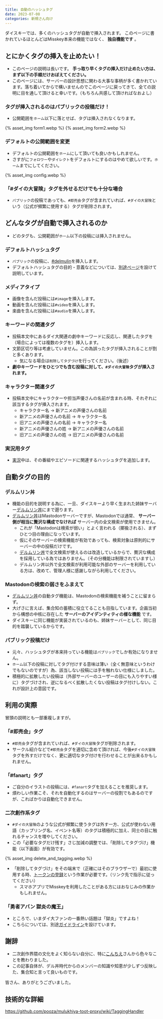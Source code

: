 ```yaml
---
title: 自動のハッシュタグ
date: 2023-07-08
categories: 新規さん向け
---
```


ダイスキーでは、多くのハッシュタグが自動で挿入されます。
このページに書かれているほとんどはMisskey本来の機能ではなく、 __独自機能です__ 。

## とにかくタグの挿入を止めたい！

- このページの説明は長いです。 __手っ取り早くタグの挿入だけ止めたい方は、まず以下の手順だけおぼえてください。__
- このページには、サーバーの設計思想に関わる大事な事柄が多く書かれています。落ち着いてからで構いませんのでこのページに戻ってきて、全ての説明に目を通して頂けると幸いです。（もちろん共感して頂ければなおよし）

### タグが挿入されるのはパブリックの投稿だけ！

- 公開範囲を`ホーム`以下に落とせば、タグは挿入されなくなります。

{% asset_img form1.webp %}
{% asset_img form2.webp %}

### デフォルトの公開範囲を変更

- デフォルトの公開範囲を`ホーム`にして頂いても良いかもしれません。
- さすがに`フォロワー`や`ダイレクト`をデフォルトにするのはやめて欲しいです。`ホーム`までにしてください。

{% asset_img config.webp %}

### 「\#ダイの大冒険」タグを外せるだけでも十分な場合

- `パブリック`の投稿であっても、`#即売会`タグが含まれていれば、`#ダイの大冒険`という（公式が頻繁に使用する）タグが削除されます。

## どんなタグが自動で挿入されるのか

- どのタグも、公開範囲が`ホーム`以下の投稿には挿入されません。

### デフォルトハッシュタグ

- `パブリック`の投稿に、[\#delmulin](/articles/delmulin)を挿入します。
- デフォルトハッシュタグの目的・意義などについては、[別途ページ](/articles/delmulin)を設けて説明しています。

### メディアタイプ

- 画像を含んだ投稿には`#image`を挿入します。
- 動画を含んだ投稿には`#video`を挿入します。
- 楽曲を含んだ投稿には`#audio`を挿入します。

### キーワードの関連タグ

- 投稿本文中にあるダイ大関連の劇中キーワードに反応し、関連したタグを（場合によっては複数のタグを）挿入します。
- 文節区切り等は考慮していません。この為誤ったタグが挿入されることが割と多くあります。
  - 気になる場合は`削除してタグづけ`を行ってください。（後述）
- __劇中キーワードをひとつでも含む投稿に対して、`#ダイの大冒険`タグが挿入されます。__

### キャラクター関連タグ

- 投稿本文中にキャラクターや担当声優さんの名前が含まれる時、それぞれに該当するタグが挿入されます。
  - キャラクター名 → 新アニメの声優さんの名前
  - 新アニメの声優さんの名前 → キャラクター名
  - 旧アニメの声優さんの名前 → キャラクター名
  - 新アニメの声優さんの姓 → 新アニメの声優さんの名前
  - 旧アニメの声優さんの姓 → 旧アニメの声優さんの名前

### 実況用タグ

- [実況](/articles/実況)中は、その番組やエピソードに関連するハッシュタグを追加します。

## 自動タグの目的

### デルムリン丼

- 機能の目的を説明する為に、一旦、ダイスキーより早く生まれた姉妹サーバー[デルムリン丼](https://mstdn.delmulin.com/)にまで遡ります。
- [デルムリン丼](https://mstdn.delmulin.com/)はMastodonサーバーですが、Mastodonでは通常、 __サーバー側が相当に贅沢な構成でなければ__ サーバー内の全文検索が使用できません。
  - これが「Mastodonは検索が弱い」とよく言われる（揶揄される）、まずひとつ目の理由になっています。
  - 仮にそのサーバーの検索機能が有効であっても、検索対象は原則的にサーバーの中の投稿だけです。
  - [デルムリン丼](https://mstdn.delmulin.com/)で全文検索が使えるのは改造しているからで、贅沢な構成を採用している為ではありません。（その分機能は制限されていますし）
  - デルムリン丼以外で全文検索が利用可能な外部のサーバーを利用している方は、改めて、管理人様に感謝しながら利用してください。

### Mastodonの検索の弱さをふまえて

- [デルムリン丼](https://mstdn.delmulin.com/)の自動タグ機能は、Mastodonの検索機能を補うことに留まらず。
- 大げさに言えば、集合知の蓄積に役立てることも目指しています。企画当初から構想の中核に存在した __サーバーのアイデンティティの様な機能__ です。
- ダイスキーに同じ機能が実装されているのも、姉妹サーバーとして、同じ目的を踏襲しているからです。

### パブリック投稿だけ

- 元々、ハッシュタグが本来持っている機能は`パブリック`でしか有効になりません。
- `ホーム`以下の投稿に対してタグ付けする意味は薄い（全く無意味というわけでもないのですが）為、該当しない投稿には手を触れない仕様にしました。
- 積極的に拡散したい投稿は（外部サーバーのユーザーの目にも入りやすい様に）タグづけされ、逆になるべく拡散したくない投稿はタグ付けしない。これが設計上の意図です。

## 利用の実際

冒頭の説明とも一部重複しますが。

### 「\#即売会」タグ

- `#即売会`タグが含まれていれば、`#ダイの大冒険`タグが削除されます。
- サークル紹介などで`#即売会`タグを適切に含めて頂ければ、今後`#ダイの大冒険`タグを外すだけでなく、更に適切なタグ付けを行わせることが出来るかもしれません。

### 「\#fanart」タグ

- ご自分のイラストの投稿には、`#fanart`タグを加えることを推奨します。
- 煩わしい作業こそ、それを自動化するのはサーバーの役割でもあるのですが、こればかりは自動化できません。

### 二次創作系タグ

- `#ダイの大冒険`のような公式が頻繁に使うタグは外す一方、公式が使わない用語（カップリング名、イベント名等）のタグは積極的に加え、同士の目に触れるチャンスを増やしてください。
- この「必要なタグだけ残す」さじ加減の調整では、「削除してタグづけ」機能（以下画面）が有効です。

{% asset_img delete_and_tagging.webp %}

- 「削除してタグづけ」をその端末で（正確にはそのブラウザーで）最初に使用する時、[トークンの登録](https://misskey.delmulin.com/mulukhiya/app/token)という作業が必要です。（リンク先で指示に従ってください）
  - スマホアプリでMisskeyを利用したことがある方にはおなじみの作業かもしれません。

### 「勇者アバン 獄炎の魔王」

- ところで、いまダイ大ファンの一番熱い話題は「獄炎」ですよね！
- こちらについては、別途[ガイドライン](/articles/獄炎の魔王タグづけ)を設けています。

## 謝辞

- 二次創作界隈の文化をよく知らない自分に、特に[こんちえ](https://misskey.delmulin.com/@konchie)さんから色々なことを教わりました。
- この記事自体が、デル丼時代からのメンバーの知識や知恵が少しずつ反映した、集合知と言って良いものです。

皆さん、ありがとうございました。

## 技術的な詳細

https://github.com/pooza/mulukhiya-toot-proxy/wiki/TaggingHandler
